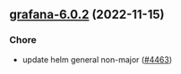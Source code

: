 

## [grafana-6.0.2](https://github.com/truecharts/charts/compare/grafana-6.0.1...grafana-6.0.2) (2022-11-15)

### Chore

- update helm general non-major ([#4463](https://github.com/truecharts/charts/issues/4463))
  
  